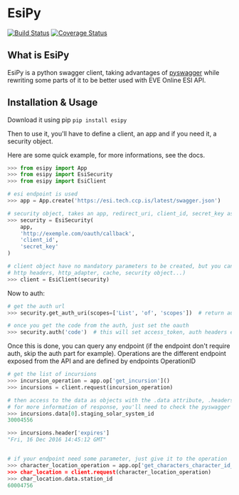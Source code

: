 # EsiPy

[![Build Status](https://travis-ci.org/Kyria/EsiPy.svg?branch=master)](https://travis-ci.org/Kyria/EsiPy) [![Coverage Status](https://coveralls.io/repos/github/Kyria/EsiPy/badge.svg)](https://coveralls.io/github/Kyria/EsiPy)

## What is EsiPy
EsiPy is a python swagger client, taking advantages of [pyswagger](https://github.com/mission-liao/pyswagger) while rewriting some parts of it to be better used with EVE Online ESI API.

## Installation & Usage

Download it using pip
```pip install esipy```

Then to use it, you'll have to define a client, an app and if you need it, a security object.

Here are some quick example, for more informations, see the docs.
```python
>>> from esipy import App
>>> from esipy import EsiSecurity
>>> from esipy import EsiClient

# esi endpoint is used
>>> app = App.create('https://esi.tech.ccp.is/latest/swagger.json')

# security object, takes an app, redirect_uri, client_id, secret_key as argument
>>> security = EsiSecurity(
    app, 
    'http://exemple.com/oauth/callback',
    'client_id',
    'secret_key'
)

# client object have no mandatory parameters to be created, but you can presets
# http headers, http_adapter, cache, security object...)
>>> client = EsiClient(security)
```

Now to auth:
```python
# get the auth url
>>> security.get_auth_uri(scopes=['List', 'of', 'scopes'])  # return auth uri to redirect the user

# once you get the code from the auth, just set the oauth
>>> security.auth('code')  # this will set access_token, auth headers etc. 
```

Once this is done, you can query any endpoint (if the endpoint don't require auth, skip the auth part for example).
Operations are the different endpoint exposed from the API and are defined by endpoints OperationID
```python
# get the list of incursions
>>> incursion_operation = app.op['get_incursion']()
>>> incursions = client.request(incursion_operation)

# then access to the data as objects with the .data attribute, .headers for headers
# for more information of response, you'll need to check the pyswagger doc.
>>> incursions.data[0].staging_solar_system_id
30004556

>>> incursions.header['expires']
"Fri, 16 Dec 2016 14:45:12 GMT"


# if your endpoint need some parameter, just give it to the operation
>>> character_location_operation = app.op['get_characters_character_id_location(character_id=123456789)
>>> char_location = client.request(character_location_operation)
>>> char_location.data.station_id
60004756
```
